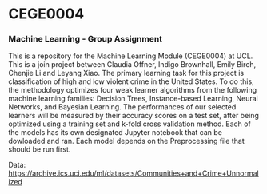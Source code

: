 # CEGE0004
### Machine Learning - Group Assignment

This is a repository for the Machine Learning Module (CEGE0004) at UCL. This is a join project between Claudia Offner, Indigo Brownhall, Emily Birch, Chenjie Li and Leyang Xiao. The primary learning task for this project is classification of high and low violent crime in the United States. To do this, the methodology optimizes four weak learner algorithms from the following machine learning families: Decision Trees, Instance-based Learning, Neural Networks, and Bayesian Learning. The performances of our selected learners will be measured by their accuracy scores on a test set, after being optimized using a training set and k-fold cross validation method. Each of the models has its own designated Jupyter notebook that can be dowloaded and ran. Each model depends on the Preprocessing file that should be run first. 

Data: https://archive.ics.uci.edu/ml/datasets/Communities+and+Crime+Unnormalized

